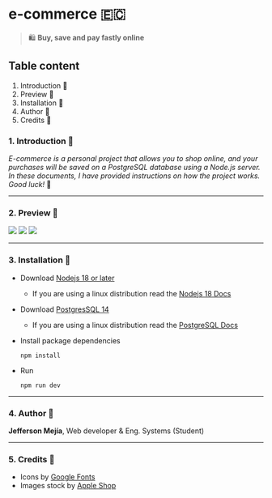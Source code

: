 # **e-commerce** 🇪🇨

> 🛍️ **Buy, save and pay fastly online**

## **Table content**

1. Introduction 📖
2. Preview 🎨
3. Installation 🚀
4. Author 👾
5. Credits 📄

### 1. Introduction 📖

_E-commerce is a personal project that allows you to shop online, and your purchases will be saved on a PostgreSQL database using a Node.js server. In these documents, I have provided instructions on how the project works. Good luck!_ 🙂

---

### 2. Preview 📖

<div>
<img src="https://i.postimg.cc/vZWMWRS0/main-removebg-preview.png" with='150'/>
<img src="https://i.postimg.cc/FKNvpPMN/payment-removebg-preview.png" with='150'/>
<img src="https://i.postimg.cc/VNg8VqwM/products-removebg-preview.png" with='150'/>
</div>

---

### 3. Installation 🚀

- Download [Nodejs 18 or later](https://nodejs.org/en/download)
  - If you are using a linux distribution read the [Nodejs 18 Docs](https://www.postgresql.org/docs/)
- Download [PostgresSQL 14](https://www.postgresql.org/download/)
  - If you are using a linux distribution read the [PostgreSQL Docs](https://www.postgresql.org/docs/)
- Install package dependencies

  `npm install`

- Run

  `npm run dev`

---

### 4. Author 👾

**Jefferson Mejía**, Web developer & Eng. Systems (Student)

---

### 5. Credits 📄

- Icons by [Google Fonts](https://fonts.google.com/icons)
- Images stock by [Apple Shop](https://www.apple.com/shop/buy-iphone/iphone-12)
